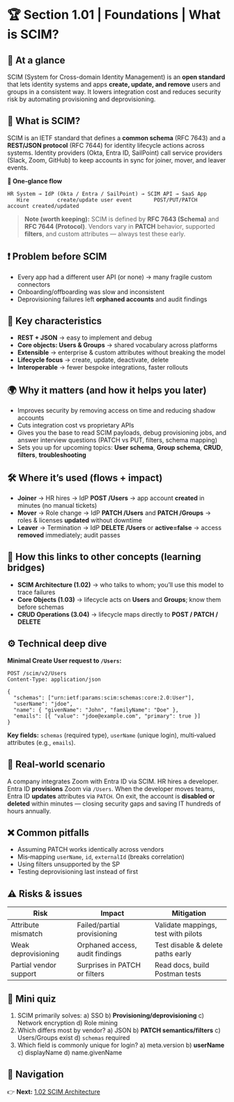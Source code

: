 # 🏆 Section 1.01 | Foundations | **What is SCIM?**

## 📌 At a glance
SCIM (System for Cross-domain Identity Management) is an **open standard** that lets identity systems and apps **create, update, and remove** users and groups in a consistent way. It lowers integration cost and reduces security risk by automating provisioning and deprovisioning.

## 📖 What is SCIM?
SCIM is an IETF standard that defines a **common schema** (RFC 7643) and a **REST/JSON protocol** (RFC 7644) for identity lifecycle actions across systems. Identity providers (Okta, Entra ID, SailPoint) call service providers (Slack, Zoom, GitHub) to keep accounts in sync for joiner, mover, and leaver events.

**🔄 One‑glance flow**
```
HR System → IdP (Okta / Entra / SailPoint) → SCIM API → SaaS App
   Hire         create/update user event       POST/PUT/PATCH     account created/updated
```

> **Note (worth keeping):** SCIM is defined by **RFC 7643 (Schema)** and **RFC 7644 (Protocol)**. Vendors vary in **PATCH** behavior, supported **filters**, and custom attributes — always test these early.

## ❗ Problem before SCIM
- Every app had a different user API (or none) → many fragile custom connectors
- Onboarding/offboarding was slow and inconsistent
- Deprovisioning failures left **orphaned accounts** and audit findings

## 🔑 Key characteristics
- **REST + JSON** → easy to implement and debug
- **Core objects: Users & Groups** → shared vocabulary across platforms
- **Extensible** → enterprise & custom attributes without breaking the model
- **Lifecycle focus** → create, update, deactivate, delete
- **Interoperable** → fewer bespoke integrations, faster rollouts

## 🌍 Why it matters (and how it helps you later)
- Improves security by removing access on time and reducing shadow accounts
- Cuts integration cost vs proprietary APIs
- Gives you the base to read SCIM payloads, debug provisioning jobs, and answer interview questions (PATCH vs PUT, filters, schema mapping)
- Sets you up for upcoming topics: **User schema**, **Group schema**, **CRUD**, **filters**, **troubleshooting**

## 🛠️ Where it’s used (flows + impact)
- **Joiner** → HR hires → IdP **POST /Users** → app account **created** in minutes (no manual tickets)
- **Mover** → Role change → IdP **PATCH /Users** and **PATCH /Groups** → roles & licenses **updated** without downtime
- **Leaver** → Termination → IdP **DELETE /Users** or **active=false** → access **removed** immediately; audit passes

## 🔗 How this links to other concepts (learning bridges)
- **SCIM Architecture (1.02)** → who talks to whom; you’ll use this model to trace failures
- **Core Objects (1.03)** → lifecycle acts on **Users** and **Groups**; know them before schemas
- **CRUD Operations (3.04)** → lifecycle maps directly to **POST / PATCH / DELETE**

## ⚙️ Technical deep dive
**Minimal Create User request to `/Users`:**
```http
POST /scim/v2/Users
Content-Type: application/json

{
  "schemas": ["urn:ietf:params:scim:schemas:core:2.0:User"],
  "userName": "jdoe",
  "name": { "givenName": "John", "familyName": "Doe" },
  "emails": [{ "value": "jdoe@example.com", "primary": true }]
}
```
**Key fields:** `schemas` (required type), `userName` (unique login), multi‑valued attributes (e.g., `emails`).

## 🏢 Real‑world scenario
A company integrates Zoom with Entra ID via SCIM. HR hires a developer. Entra ID **provisions** Zoom via `/Users`. When the developer moves teams, Entra ID **updates** attributes via `PATCH`. On exit, the account is **disabled or deleted** within minutes — closing security gaps and saving IT hundreds of hours annually.

## ❌ Common pitfalls
- Assuming PATCH works identically across vendors
- Mis‑mapping `userName`, `id`, `externalId` (breaks correlation)
- Using filters unsupported by the SP
- Testing deprovisioning last instead of first

## ⚠️ Risks & issues
| Risk | Impact | Mitigation |
|---|---|---|
| Attribute mismatch | Failed/partial provisioning | Validate mappings, test with pilots |
| Weak deprovisioning | Orphaned access, audit findings | Test disable & delete paths early |
| Partial vendor support | Surprises in PATCH or filters | Read docs, build Postman tests |

## 📝 Mini quiz
1) SCIM primarily solves: a) SSO b) **Provisioning/deprovisioning** c) Network encryption d) Role mining  
2) Which differs most by vendor? a) JSON b) **PATCH semantics/filters** c) Users/Groups exist d) `schemas` required  
3) Which field is commonly unique for login? a) meta.version b) **userName** c) displayName d) name.givenName

## 🔗 Navigation
👉 **Next:** [1.02 SCIM Architecture](./1.02-scim-architecture.md)
